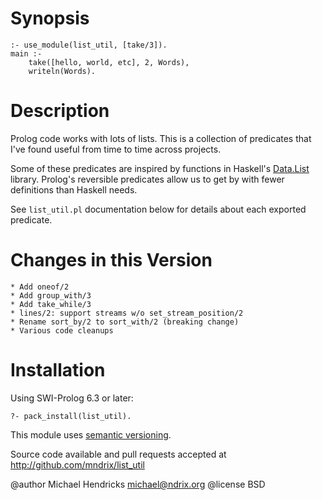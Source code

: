 # Synopsis

    :- use_module(list_util, [take/3]).
    main :-
        take([hello, world, etc], 2, Words),
        writeln(Words).

# Description

Prolog code works with lots of lists.  This is a collection of predicates
that I've found useful from time to time across projects.

Some of these predicates are inspired by functions in Haskell's
[Data.List](http://hackage.haskell.org/packages/archive/base/latest/doc/html/Data-List.html)
library. Prolog's reversible predicates allow us to get by with
fewer definitions than Haskell needs.

See `list_util.pl` documentation below for details about each exported
predicate.

# Changes in this Version

    * Add oneof/2
    * Add group_with/3
    * Add take_while/3
    * lines/2: support streams w/o set_stream_position/2
    * Rename sort_by/2 to sort_with/2 (breaking change)
    * Various code cleanups

# Installation

Using SWI-Prolog 6.3 or later:

    ?- pack_install(list_util).

This module uses [semantic versioning](http://semver.org/).

Source code available and pull requests accepted at
http://github.com/mndrix/list_util

@author Michael Hendricks <michael@ndrix.org>
@license BSD
